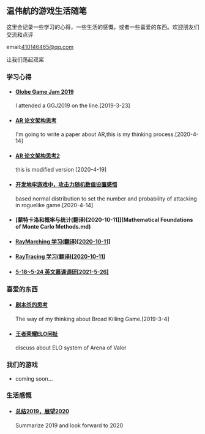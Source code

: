 ##  温伟航的游戏生活随笔



这里会记录一些学习的心得，一些生活的感慨，或者一些喜爱的东西。欢迎朋友们交流和点评 

email:410146465@qq.com

让我们荡起双桨

### 学习心得

- #### [Globe Game Jam 2019](ggj2019.md)

  I attended a GGJ2019 on the line.[2019-3-23]

- #### [AR 论文架构思考](paper_1.md)

  I'm going to write a paper about AR,this is my thinking process.[2020-4-14]

- #### [AR 论文架构思考2](paper_2.md)

  this is modified version [2020-4-19]

- #### [开发地牢游戏中，攻击力随机数值设置感悟](atk_num_setting.md)

  based normal distribution to set the number and probability of attacking in roguelike game.[2020-4-14]

- #### [蒙特卡洛和概率与统计(翻译)[2020-10-11]](Mathematical Foundations of Monte Carlo Methods.md)

- #### [RayMarching 学习(翻译)[2020-10-11]](RayMarching.md)

- #### [RayTracing 学习(翻译)[2020-10-11]](RayTracing.md)

- #### [5-18~5-24 英文慕课调研[2021-5-26]](ECG_review/5-18~5-24_MoocResearch.md)

  


### 喜爱的东西

- #### [剧本杀的思考](jbs_thinking.md)

  The way of my thinking about Broad Killing Game.[2019-3-4]
  
- #### [王者荣耀ELO闲扯](Discuss_About_ELO.md)

  discuss about ELO system of Arena of Valor

### 我们的游戏

- coming soon...

### 生活感慨

- #### [总结2019，展望2020](2019_end.md)

  Summarize 2019 and look forward to 2020